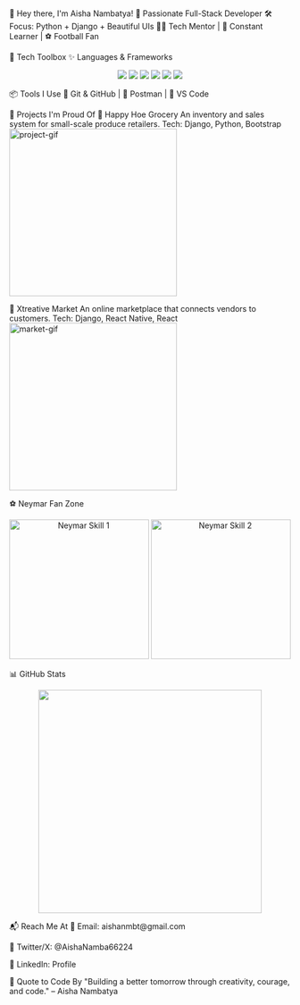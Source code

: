 👋 Hey there, I'm Aisha Nambatya!
🎯 Passionate Full-Stack Developer
🛠️ Focus: Python + Django + Beautiful UIs
👩‍💼 Tech Mentor | 🌱 Constant Learner | ⚽ Football Fan

🧰 Tech Toolbox
✨ Languages & Frameworks
<p align="center"> <img src="https://img.shields.io/badge/-Python-3776AB?style=flat&logo=python&logoColor=white"/> <img src="https://img.shields.io/badge/-Django-092E20?style=flat&logo=django&logoColor=white"/> <img src="https://img.shields.io/badge/-HTML-E34F26?style=flat&logo=html5&logoColor=white"/> <img src="https://img.shields.io/badge/-CSS-1572B6?style=flat&logo=css3&logoColor=white"/> <img src="https://img.shields.io/badge/-Bootstrap-7952B3?style=flat&logo=bootstrap&logoColor=white"/> <img src="https://img.shields.io/badge/-Soft%20Skills-4CAF50?style=flat&logo=handshake&logoColor=white"/> </p>
📦 Tools I Use
🔧 Git & GitHub | 🔬 Postman | 🧪 VS Code

🔨 Projects I'm Proud Of
🛒 Happy Hoe Grocery
An inventory and sales system for small-scale produce retailers.
Tech: Django, Python, Bootstrap
<img src="https://media.giphy.com/media/L8K62iTDkzGX6/giphy.gif" width="300" alt="project-gif"/>

🧘 Xtreative Market
An online marketplace that connects vendors to customers.
Tech: Django, React Native, React
<img src="https://media.giphy.com/media/3o7aD2saalBwwftBIY/giphy.gif" width="300" alt="market-gif"/>

⚽ Neymar Fan Zone
<p align="center"> <img src="https://media.giphy.com/media/JU7t5y9osyymQ/giphy.gif" width="250" alt="Neymar Skill 1"/> <img src="https://media.giphy.com/media/3oKIPtjElfqwMOTbH2/giphy.gif" width="250" alt="Neymar Skill 2"/> </p>
📊 GitHub Stats
<p align="center"> <img src="https://github-readme-stats.vercel.app/api?username=Aisha-Nambatya&show_icons=true&theme=calm" width="400"/> </p>
📬 Reach Me At
📧 Email: aishanmbt@gmail.com

🧵 Twitter/X: @AishaNamba66224

🔗 LinkedIn: Profile

💬 Quote to Code By
"Building a better tomorrow through creativity, courage, and code." – Aisha Nambatya
